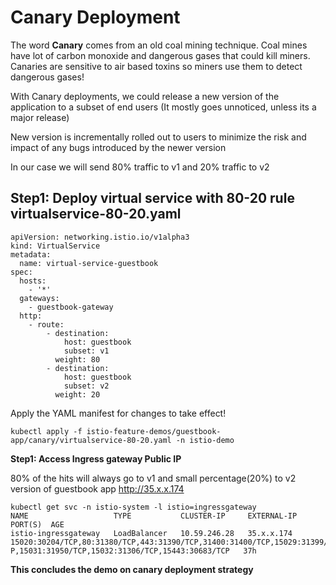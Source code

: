 # Canary Deployment

The word **Canary** comes from an  old coal mining technique. Coal mines have lot of carbon monoxide and dangerous gases that could kill miners. Canaries are sensitive to air based toxins so miners use them to detect dangerous gases!

With Canary deployments, we could release a new version of the application to a subset of end users (It mostly goes unnoticed, unless its a major release)

New version is incrementally rolled out to users to minimize the risk and impact of any bugs introduced by the newer version

In our case we will send 80% traffic to v1 and 20% traffic to v2

**Step1: Deploy virtual service with 80-20 rule**
virtualservice-80-20.yaml
--------------------
```
apiVersion: networking.istio.io/v1alpha3
kind: VirtualService
metadata:
  name: virtual-service-guestbook
spec:
  hosts:
    - '*'
  gateways:
    - guestbook-gateway
  http:
    - route:
        - destination:
            host: guestbook
            subset: v1
          weight: 80
        - destination:
            host: guestbook
            subset: v2
          weight: 20
```
Apply the YAML manifest for changes to take effect!
```
kubectl apply -f istio-feature-demos/guestbook-app/canary/virtualservice-80-20.yaml -n istio-demo
```

**Step1: Access Ingress gateway Public IP**

80% of the hits will always go to v1 and small percentage(20%) to v2 version of guestbook app
http://35.x.x.174
```
kubectl get svc -n istio-system -l istio=ingressgateway
NAME                   TYPE           CLUSTER-IP     EXTERNAL-IP     PORT(S)  AGE
istio-ingressgateway   LoadBalancer   10.59.246.28   35.x.x.174   15020:30204/TCP,80:31380/TCP,443:31390/TCP,31400:31400/TCP,15029:31399/TCP,15030:32281/TC
P,15031:31950/TCP,15032:31306/TCP,15443:30683/TCP   37h
```

**This concludes the demo on canary deployment strategy**